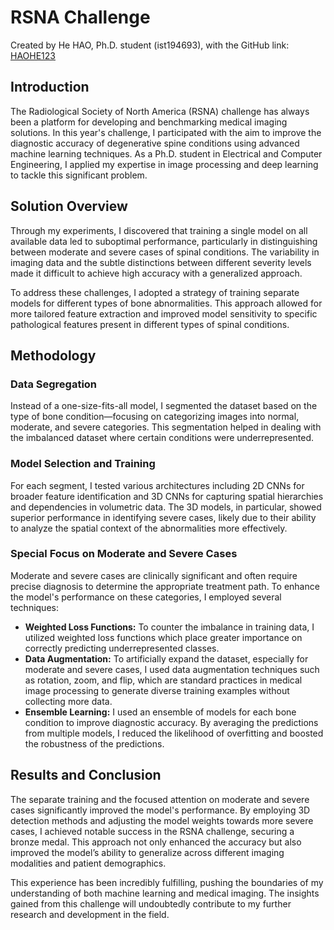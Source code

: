 # RSNA Challenge

Created by He HAO, Ph.D. student (ist194693), with the GitHub link: [HAOHE123](https://github.com/HAOHE123)

## Introduction

The Radiological Society of North America (RSNA) challenge has always been a platform for developing and benchmarking medical imaging solutions. In this year's challenge, I participated with the aim to improve the diagnostic accuracy of degenerative spine conditions using advanced machine learning techniques. As a Ph.D. student in Electrical and Computer Engineering, I applied my expertise in image processing and deep learning to tackle this significant problem.

## Solution Overview

Through my experiments, I discovered that training a single model on all available data led to suboptimal performance, particularly in distinguishing between moderate and severe cases of spinal conditions. The variability in imaging data and the subtle distinctions between different severity levels made it difficult to achieve high accuracy with a generalized approach.

To address these challenges, I adopted a strategy of training separate models for different types of bone abnormalities. This approach allowed for more tailored feature extraction and improved model sensitivity to specific pathological features present in different types of spinal conditions.

## Methodology

### Data Segregation

Instead of a one-size-fits-all model, I segmented the dataset based on the type of bone condition—focusing on categorizing images into normal, moderate, and severe categories. This segmentation helped in dealing with the imbalanced dataset where certain conditions were underrepresented.

### Model Selection and Training

For each segment, I tested various architectures including 2D CNNs for broader feature identification and 3D CNNs for capturing spatial hierarchies and dependencies in volumetric data. The 3D models, in particular, showed superior performance in identifying severe cases, likely due to their ability to analyze the spatial context of the abnormalities more effectively.

### Special Focus on Moderate and Severe Cases

Moderate and severe cases are clinically significant and often require precise diagnosis to determine the appropriate treatment path. To enhance the model's performance on these categories, I employed several techniques:
- **Weighted Loss Functions:** To counter the imbalance in training data, I utilized weighted loss functions which place greater importance on correctly predicting underrepresented classes.
- **Data Augmentation:** To artificially expand the dataset, especially for moderate and severe cases, I used data augmentation techniques such as rotation, zoom, and flip, which are standard practices in medical image processing to generate diverse training examples without collecting more data.
- **Ensemble Learning:** I used an ensemble of models for each bone condition to improve diagnostic accuracy. By averaging the predictions from multiple models, I reduced the likelihood of overfitting and boosted the robustness of the predictions.

## Results and Conclusion

The separate training and the focused attention on moderate and severe cases significantly improved the model's performance. By employing 3D detection methods and adjusting the model weights towards more severe cases, I achieved notable success in the RSNA challenge, securing a bronze medal. This approach not only enhanced the accuracy but also improved the model’s ability to generalize across different imaging modalities and patient demographics.

This experience has been incredibly fulfilling, pushing the boundaries of my understanding of both machine learning and medical imaging. The insights gained from this challenge will undoubtedly contribute to my further research and development in the field.
